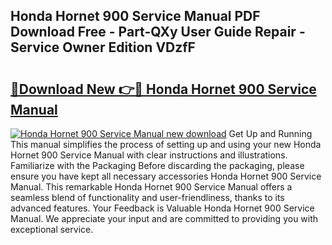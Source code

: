 ## Honda Hornet 900 Service Manual PDF Download Free - Part-QXy User Guide Repair - Service Owner Edition VDzfF

# <h2><a href="http://cf18747.oget.top/?id=Honda+Hornet+900+Service+Manual">🔗Download New 👉🔴 Honda Hornet 900 Service Manual</a></h2>

[![Honda Hornet 900 Service Manual new download](https://i.imgur.com/5g1atiW.png)](http://cf18747.oget.top/?id=Honda+Hornet+900+Service+Manual)
Get Up and Running This manual simplifies the process of setting up and using your new Honda Hornet 900 Service Manual with clear instructions and illustrations. Familiarize with the Packaging Before discarding the packaging, please ensure you have kept all necessary accessories Honda Hornet 900 Service Manual. This remarkable Honda Hornet 900 Service Manual offers a seamless blend of functionality and user-friendliness, thanks to its advanced features. Your Feedback is Valuable Honda Hornet 900 Service Manual. We appreciate your input and are committed to providing you with exceptional service.
